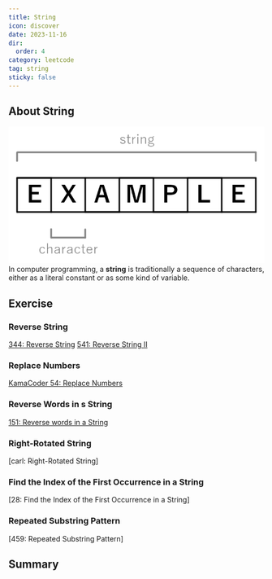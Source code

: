 ```yaml
---
title: String
icon: discover
date: 2023-11-16
dir:
  order: 4
category: leetcode
tag: string
sticky: false
---
```


## About String
![string](../../../../assets/leetcode/string.png)
In computer programming, a **string** is traditionally a sequence of characters, either as a literal constant or as some kind of variable.

## Exercise
### Reverse String
[344: Reverse String](344_reverse_string.md)
[541: Reverse String II](541_reverse_string_ii.md)

### Replace Numbers
[KamaCoder 54: Replace Numbers](kamacoder_54_replace_numbers.md)

### Reverse Words in s String
[151: Reverse words in a String](151_reverse_words_in_a_string.md)

### Right-Rotated String
[carl: Right-Rotated String]

### Find the Index of the First Occurrence in a String
[28: Find the Index of the First Occurrence in a String]

### Repeated Substring Pattern
[459: Repeated Substring Pattern]

## Summary
